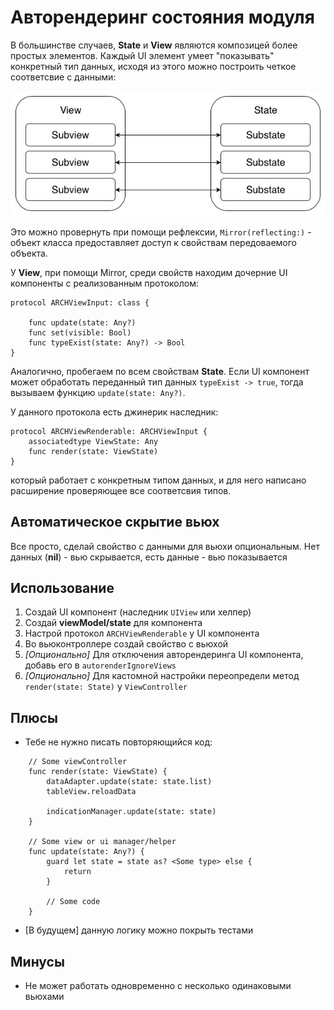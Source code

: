 # Авторендеринг состояния модуля

В большинстве случаев, **State** и **View** являются композицей более простых элементов. Каждый UI элемент умеет "показывать" конкретный тип данных, исходя из этого можно построить четкое соответсвие с данными:

![Diagram](../../Resources/View+state.jpg)

Это можно провернуть при помощи рефлексии, ``Mirror(reflecting:)`` - объект класса предоставляет доступ к свойствам передоваемого объекта.

У **View**, при помощи Мirror, среди свойств находим дочерние UI компоненты с реализованным протоколом:

````
protocol ARCHViewInput: class {
    
    func update(state: Any?)
    func set(visible: Bool)
    func typeExist(state: Any?) -> Bool
}
````

Аналогично, пробегаем по всем свойствам **State**. Если UI компонент может обработать переданный тип данных ``typeExist -> true``, тогда вызываем функцию ``update(state: Any?)``.

У данного протокола есть джинерик наследник:

````
protocol ARCHViewRenderable: ARCHViewInput {
    associatedtype ViewState: Any
    func render(state: ViewState)
}
````
который работает с конкретным типом данных, и для него написано расширение  проверяющее все соответсвия типов.

## Автоматическое скрытие вьюх

Все просто, сделай свойство с данными для вьюхи опциональным. Нет данных (**nil**) - вью скрывается, есть данные - вью показывается

## Использование

1. Создай UI компонент (наследник ``UIView`` или хелпер)
2. Создай **viewModel/state** для компонента
3. Настрой протокол ``ARCHViewRenderable`` у UI компонента
4. Во вьюконтроллере создай свойство с вьюхой
5. *[Опционально]* Для отключения авторендеринга UI компонента, добавь его в ``autorenderIgnoreViews``
6. *[Опционально]* Для кастомной настройки переопредели метод ``render(state: State)`` у ``ViewController``
 
## Плюсы

- Тебе не нужно писать повторяющийся код:

````
    // Some viewController
    func render(state: ViewState) {
        dataAdapter.update(state: state.list)
        tableView.reloadData
        
        indicationManager.update(state: state)
    }

    // Some view or ui manager/helper
    func update(state: Any?) {
        guard let state = state as? <Some type> else {
            return
        }
        
        // Some code
    }
````
- [В будущем] данную логику можно покрыть тестами

## Минусы

- Не может работать одновременно с несколько одинаковыми вьюхами
